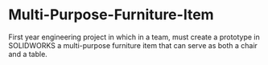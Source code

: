 # Multi-Purpose-Furniture-Item
First year engineering project in which in a team, must create a prototype in SOLIDWORKS a multi-purpose furniture item that can serve as both a chair and a table.
